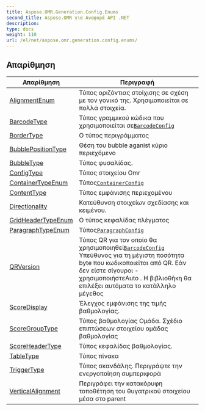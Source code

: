 ```yaml
---
title: Aspose.OMR.Generation.Config.Enums
second_title: Aspose.OMR για Αναφορά API .NET
description: 
type: docs
weight: 110
url: /el/net/aspose.omr.generation.config.enums/
---
```



## Απαρίθμηση

| Απαρίθμηση | Περιγραφή |
| --- | --- |
| [AlignmentEnum](./alignmentenum/) | Τύπος οριζόντιας στοίχισης σε σχέση με τον γονικό της. Χρησιμοποιείται σε πολλά στοιχεία. |
| [BarcodeType](./barcodetype/) | Τύπος γραμμικού κώδικα που χρησιμοποιείται σε[`BarcodeConfig`](../aspose.omr.generation.config.elements/barcodeconfig/) |
| [BorderType](./bordertype/) | Ο τύπος περιγράμματος |
| [BubblePositionType](./bubblepositiontype/) | Θέση του bubble aganist κύριο περιεχόμενο |
| [BubbleType](./bubbletype/) | Τύπος φυσαλίδας. |
| [ConfigType](./configtype/) | Τύπος στοιχείου Omr |
| [ContainerTypeEnum](./containertypeenum/) | Τύπος[`ContainerConfig`](../aspose.omr.generation.config.elements.parents/containerconfig/) |
| [ContentType](./contenttype/) | Τύπος εμφάνισης περιεχομένου |
| [Directionality](./directionality/) | Κατεύθυνση στοιχείων σχεδίασης και κειμένου. |
| [GridHeaderTypeEnum](./gridheadertypeenum/) | Ο τύπος κεφαλίδας πλέγματος |
| [ParagraphTypeEnum](./paragraphtypeenum/) | Τύπος[`ParagraphConfig`](../aspose.omr.generation.config.elements.parents/paragraphconfig/) |
| [QRVersion](./qrversion/) | Τύπος QR για τον οποίο θα χρησιμοποιηθεί[`BarcodeConfig`](../aspose.omr.generation.config.elements/barcodeconfig/) Υπεύθυνος για τη μέγιστη ποσότητα byte που κωδικοποιείται από QR. Εάν δεν είστε σίγουροι - χρησιμοποιήστεAuto . Η βιβλιοθήκη θα επιλέξει αυτόματα το κατάλληλο μέγεθος |
| [ScoreDisplay](./scoredisplay/) | Έλεγχος εμφάνισης της τιμής βαθμολογίας. |
| [ScoreGroupType](./scoregrouptype/) | Τύπος βαθμολογίας Ομάδα. Σχέδιο επιπτώσεων στοιχείου ομάδας βαθμολογίας |
| [ScoreHeaderType](./scoreheadertype/) | Τύπος κεφαλίδας βαθμολογίας. |
| [TableType](./tabletype/) | Τύπος πίνακα |
| [TriggerType](./triggertype/) | Τύπος σκανδάλης. Περιγράψτε την ενεργοποίηση συμπεριφορά |
| [VerticalAlignment](./verticalalignment/) | Περιγράφει την κατακόρυφη τοποθέτηση του θυγατρικού στοιχείου μέσα στο parent |


